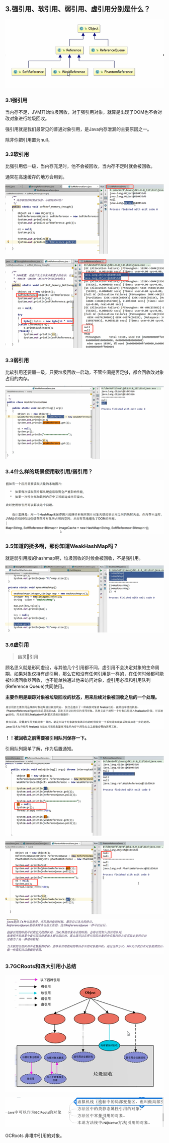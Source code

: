 ## 3.强引用、软引用、弱引用、虚引用分别是什么？

![image-20201227152519570](3.强引用、软引用、弱引用、虚引用分别是什么？.assets/image-20201227152519570.png)

### 3.1强引用

当内存不足，JVM开始垃圾回收，对于强引用对象，就算是出现了OOM也不会对改对象进行垃圾回收。

强引用就是我们最常见的普通对象引用，是Java内存泄漏的主要原因之一。

除非你把引用置为null。



### 3.2软引用

比强引用低一级，当内存充足时，他不会被回收，当内存不足时就会被回收。

通常在高速缓存的地方会用到。

![image-20201227154717031](3.强引用、软引用、弱引用、虚引用分别是什么？.assets/image-20201227154717031.png)

![image-20201227154853206](3.强引用、软引用、弱引用、虚引用分别是什么？.assets/image-20201227154853206.png)



### 3.3弱引用

比软引用还要弱一级，只要垃圾回收一启动，不管空间是否足够，都会回收改对象占用的内存。

![image-20201227154548469](3.强引用、软引用、弱引用、虚引用分别是什么？.assets/image-20201227154548469.png)



### 3.4什么样的场景使用软引用/弱引用？

![image-20201227155209123](3.强引用、软引用、弱引用、虚引用分别是什么？.assets/image-20201227155209123.png)

### 3.5知道的挺多啊，那你知道WeakHashMap吗？

就是弱引用版的hashmap啊，垃圾回收的时候会被回收，不是强引用。

![image-20201227160711537](3.强引用、软引用、弱引用、虚引用分别是什么？.assets/image-20201227160711537.png)



### 3.6虚引用

> 幽灵👻引用

顾名思义就是形同虚设，与其他几个引用都不同，虚引用不会决定对象的生命周期，如果对象仅持有虚引用，那么它和没有任何引用是一样的，在任何时候都可能被垃圾回收器回收，也不能单独通过他来访问对象，虚引用必须和引用队列(Reference Queue)共同使用。

**主要作用是跟踪对象被垃圾回收的状态，用来后续对象被回收之后的一个处理。**

![image-20201227162627697](3.强引用、软引用、弱引用、虚引用分别是什么？.assets/image-20201227162627697.png)

**！！被回收之前需要被引用队列保存一下。**

引用队列简单了解，作为后置通知。

![image-20201227192828187](3.强引用、软引用、弱引用、虚引用分别是什么？.assets/image-20201227192828187.png)

![image-20201227193336030](3.强引用、软引用、弱引用、虚引用分别是什么？.assets/image-20201227193336030.png)

![image-20201227193507940](3.强引用、软引用、弱引用、虚引用分别是什么？.assets/image-20201227193507940.png)

### 3.7GCRoots和四大引用小总结

![image-20201227193800125](3.强引用、软引用、弱引用、虚引用分别是什么？.assets/image-20201227193800125.png)

![image-20201227194312734](3.强引用、软引用、弱引用、虚引用分别是什么？.assets/image-20201227194312734.png)

GCRoots 非堆中引用的对象。
